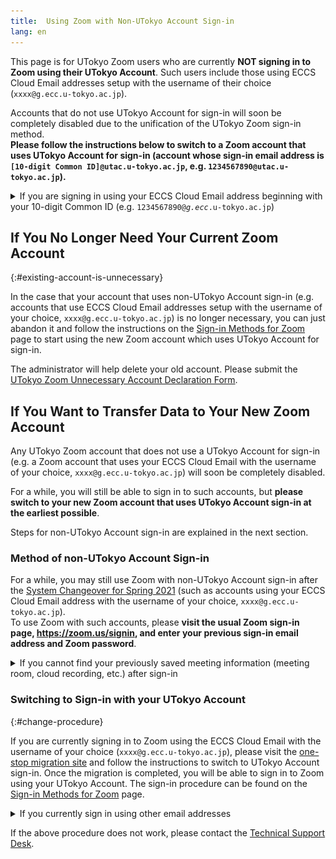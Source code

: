 ```yaml
---
title:  Using Zoom with Non-UTokyo Account Sign-in
lang: en
---
```

<!-- ↑”Signing in to Zoom”の記事内で、本記事を参照している箇所あり。本記事のタイトルを変更する場合は、そちらにも変更を反映することが必要。-->

This page is for UTokyo Zoom users who are currently **NOT signing in to Zoom using their UTokyo Account**. 
Such users include those using ECCS Cloud Email addresses setup with the username of their choice (`xxxx@g.ecc.u-tokyo.ac.jp`).

Accounts that do not use UTokyo Account for sign-in will soon be completely disabled due to the unification of the UTokyo Zoom sign-in method.   
**Please follow the instructions below to switch to a Zoom account that uses UTokyo Account for sign-in (account whose sign-in email address is `[10-digit Common ID]@utac.u-tokyo.ac.jp`, e.g. `1234567890@utac.u-tokyo.ac.jp`).**

<details>
    <summary>If you are signing in using your ECCS Cloud Email address beginning with your 10-digit Common ID (e.g. <code>1234567890@<em>g.ecc</em>.u-tokyo.ac.jp</code>)</summary>
    Your Zoom account sign-in email address, e.g. <code>1234567890@<em>g.ecc</em>.u-tokyo.ac.jp</code>, should have automatically changed to <code>1234567890@<em>utac</em>.u-tokyo.ac.jp</code> in the <a href="/en/change2021s/">System Changeover for Spring 2021</a>. Sign-in with the changed email address should already be recognized as a UTokyo Account sign-in. Therefore, the below manual changes are not necessary.   
    However, if you have manually created a new Zoom account using <code>1234567890@<em>g.ecc</em>.u-tokyo.ac.jp</code> as the sign-in email address after the System Changeover, the system will no longer let you sign in with it. Please follow the steps below to switch to an account that uses your UTokyo Account for sign-in.
</details>

## If You No Longer Need Your Current Zoom Account
{:#existing-account-is-unnecessary}

In the case that your account that uses non-UTokyo Account sign-in (e.g. accounts that use ECCS Cloud Email addresses setup with the username of your choice, `xxxx@g.ecc.u-tokyo.ac.jp`) is no longer necessary, you can just abandon it and follow the instructions on the [Sign-in Methods for Zoom](/en/zoom/zoom_signin.html) page to start using the new Zoom account which uses UTokyo Account for sign-in.

The administrator will help delete your old account. Please submit the [UTokyo Zoom Unnecessary Account Declaration Form](https://forms.office.com/Pages/ResponsePage.aspx?id=T6978HAr10eaAgh1yvlMhHUY5ws7h1xGr9koV-KGC8RUNTBGSjJPN0ZWN0RIVFI2TVZZODZNT0xRRy4u).

## If You Want to Transfer Data to Your New Zoom Account 

Any UTokyo Zoom account that does not use a UTokyo Account for sign-in (e.g. a Zoom account that uses your ECCS Cloud Email with the username of your choice, `xxxx@g.ecc.u-tokyo.ac.jp`) will soon be completely disabled. 

For a while, you will still be able to sign in to such accounts, but **please switch to your new Zoom account that uses UTokyo Account sign-in at the earliest possible**.

Steps for non-UTokyo Account sign-in are explained in the next section.

### Method of non-UTokyo Account Sign-in

For a while, you may still use Zoom with non-UTokyo Account sign-in after the [System Changeover for Spring 2021](/en/change2021s/) (such as accounts using your ECCS Cloud Email address with the username of your choice, `xxxx@g.ecc.u-tokyo.ac.jp`).   
To use Zoom with such accounts, please **visit the usual Zoom sign-in page, https://zoom.us/signin, and enter your previous sign-in email address and Zoom password**.
<details>
    <summary>If you cannot find your previously saved meeting information (meeting room, cloud recording, etc.) after sign-in </summary>
    This occurs when you use the new sign-in method instead of the aforementioned method for UTokyo Accounts. When you use the new sign-in method, a new Zoom account for UTokyo Account sign-in is automatically created, and you will be signed into this new account. You are not seeing your previously saved meeting information because the new account does not inherit the previous account's data.   
    To access your previous data, sign out of the new account, go to the usual Zoom sign-in page at https://zoom.us/signin, and sign in using the previous sign-in email address and Zoom password. </details>


### Switching to Sign-in with your UTokyo Account
{:#change-procedure}

If you are currently signing in to Zoom using the ECCS Cloud Email with the username of your choice (`xxxx@g.ecc.u-tokyo.ac.jp`), please visit the [one-stop migration site](https://sites.google.com/g.ecc.u-tokyo.ac.jp/utelecon-zoom-checker/home) and follow the instructions to switch to UTokyo Account sign-in. Once the migration is completed, you will be able to sign in to Zoom using your UTokyo Account. The sign-in procedure can be found on the [Sign-in Methods for Zoom](/en/zoom/zoom_signin) page.   

<details>
    <summary>If you currently sign in using other email addresses</summary>
    If you currently sign in using (1) an ECCS Cloud Email address that begins with your 10-digit Common ID (e.g. <code>1234567890@g.ecc.u-tokyo.ac.jp</code>), or (2) an email address other than your ECCS Cloud Email address, please follow the instructions below to manually switch to sign-in using your UTokyo Account.
    <ol>
        <li>
            Access the <a href="https://zoom.us/profile">Zoom profile page</a> (sign in if necessary), and click “Edit” next to “Sign-in Email”. 
            <img src="image/zoom-signinaddress_en.png">
        </li>
        <li>
            Enter <code>[10-digit Common ID]@utac.u-tokyo.ac.jp</code>, (e.g. <code>1234567890@<em>utac</em>.u-tokyo.ac.jp</code>) as your new sign-in email address. 
            <img src="image/zoom_address_confirm_en.png">
            <details>
                <summary>If you see the message "The email address "1234567890@utac.u-tokyo.ac.jp" is already in use"</summary>
                An account using <code>1234567890@utac.u-tokyo.ac.jp</code> already exists. This account needs to be deleted. 
                Please fill out and submit the <a href="https://forms.office.com/Pages/ResponsePage.aspx?id=T6978HAr10eaAgh1yvlMhHUY5ws7h1xGr9koV-KGC8RUOUJaRDVGUEdDVERDNVozSUw1WEJTSE9ONi4u">Zoom Account Delete Request Form</a>. 
                After you receive an email confirming that deletion is completed, restart from step 1 to change your sign-in email address. 
            </details>
        </li>
        <li> An email will be sent to your ECCS Cloud Email to confirm your sign-in email address change. Click the confirmation button in the email. </li>
        <li> Access your <a href="https://zoom.us/profile">Zoom profile page</a> again and click the profile picture in the top right corner (the profile picture is either a default human icon or a picture you added earlier). Click “SIGN OUT” to sign out of Zoom. </li>
        <li> 
            Access the UTokyo Zoom page, https://u-tokyo-ac-jp.zoom.us/, press “Config”, and sign in with your UTokyo Account. 
            (This is the same procedure as described in the <a href="/en/zoom/zoom_signin#browser">Signing in from the UTokyo Account Zoom Webpage section on the Sign-in Methods for Zoom page</a>.)
            <img src="/zoom/img/zoom_signin_1.png">
            <details>
                <summary>If you see the message "Confirm your email address” right after you sign in </summary>
                <img src="image/zoom_sso_update_email.png">
                You need to perform email confirmation to switch to UTokyo Account sign-in. 
                Click the “Confirm your email address” button, and wait for an email to be sent to your ECCS Cloud Email. 
                Follow the instructions in the received email. 
            </details>
        </li>
        <li>
            Access your <a href = "https://zoom.us/profile">Zoom profile page</a>. 
            If the “License” field is set to “Licensed     Meeting  300 participants”, you have successfully switched to UTokyo Account sign-in.  
            <details>
                <summary>If your “License” field is “Basic”</summary>
                It usually takes 5 minutes for licenses to be granted after switching accounts. Please refresh the screen after a while and check again.
            </details>
        </li>
    </ol>
</details>
    
If the above procedure does not work, please contact the [Technical Support Desk](/en/support/).  
